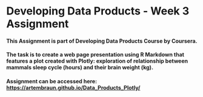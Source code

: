 # Developing Data Products - Week 3 Assignment

#### This Assignment is part of Developing Data Products Course by Coursera.

#### The task is to create a web page presentation using R Markdown that features a plot created with Plotly: exploration of relationship between mammals sleep cycle (hours) and their brain weight (kg). 

#### Assignment can be accessed here: https://artembraun.github.io/Data_Products_Plotly/
